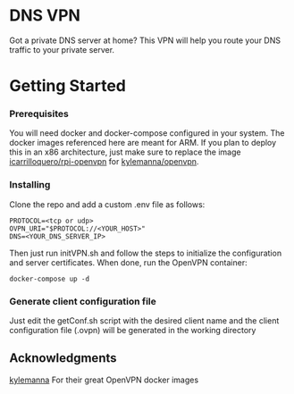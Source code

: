 # DNS VPN

Got a private DNS server at home? This VPN will help you route your DNS traffic to your private server.

# Getting Started

### Prerequisites

You will need docker and docker-compose configured in your system.
The docker images referenced here are meant for ARM. If you plan to deploy this in an x86 architecture, just make sure to replace the image [icarrilloquero/rpi-openvpn](https://hub.docker.com/r/icarrilloquero/rpi-openvpn) for [kylemanna/openvpn](https://hub.docker.com/r/kylemanna/openvpn/).

### Installing

Clone the repo and add a custom .env file as follows:

```
PROTOCOL=<tcp or udp>
OVPN_URI="$PROTOCOL://<YOUR_HOST>"
DNS=<YOUR_DNS_SERVER_IP>
```

Then just run initVPN.sh and follow the steps to initialize the configuration and server certificates. When done, run the OpenVPN container:

```
docker-compose up -d
```

### Generate client configuration file

Just edit the getConf.sh script with the desired client name and the client configuration file (.ovpn) will be generated in the working directory

## Acknowledgments

[kylemanna](https://github.com/kylemanna/docker-openvpn) For their great OpenVPN docker images
